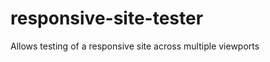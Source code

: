 responsive-site-tester
======================

Allows testing of a responsive site across multiple viewports
